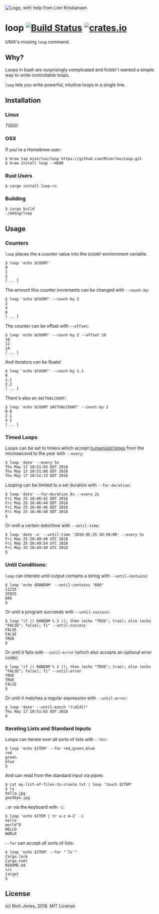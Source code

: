 ![Logo, with help from Linn Kristiansen](https://i.imgur.com/TQp8nu3.png)

# loop [![Build Status](https://travis-ci.org/Miserlou/Loop.svg)](https://travis-ci.org/Miserlou/Loop) [![crates.io](https://img.shields.io/crates/v/loop-rs.svg)](https://crates.io/crates/loop-rs)

UNIX's missing `loop` command. 

## Why?

Loops in bash are surprisingly complicated and fickle! I wanted a simple way to write controllable loops.

`loop` lets you write powerful, intuitive loops in a single line.

## Installation

### Linux

_TODO_

### OSX

If you're a Homebrew user:

    $ brew tap miserlou/loop https://github.com/Miserlou/Loop.git
    $ brew install loop --HEAD

### Rust Users

    $ cargo install loop-rs

### Building

    $ cargo build
    ./debug/loop

## Usage

### Counters

`loop` places the a counter value into the `$COUNT` enviornment variable.

    $ loop 'echo $COUNT'
    0
    1
    2
    [ .. ]

The amount this counter increments can be changed with `--count-by`:

    $ loop 'echo $COUNT' --count-by 2
    2
    4
    6
    [ .. ]

The counter can be offset with `--offset`:

    $ loop 'echo $COUNT' --count-by 2 --offset 10
    10
    12
    14
    [ .. ]

And iterators can be floats!

    $ loop 'echo $COUNT' --count-by 1.1
    0
    1.1
    2.2
    [ .. ]

There's also an `$ACTUALCOUNT`:

    $ loop 'echo $COUNT $ACTUALCOUNT' --count-by 2
    0 0
    2 1
    4 2
    [ .. ]

### Timed Loops

Loops can be set to timers which accept [humanized times](https://github.com/tailhook/humantime) from the microsecond to the year with `--every`:

    $ loop 'date' --every 5s
    Thu May 17 10:51:03 EDT 2018
    Thu May 17 10:51:08 EDT 2018
    Thu May 17 10:51:13 EDT 2018

Looping can be limited to a set duration with `--for-duration`:

    $ loop 'date' --for-duration 8s --every 2s
    Fri May 25 16:46:42 EDT 2018
    Fri May 25 16:46:44 EDT 2018
    Fri May 25 16:46:46 EDT 2018
    Fri May 25 16:46:48 EDT 2018
    $

Or until a certain date/time with `--until-time`:

    $ loop 'date -u' --until-time '2018-05-25 20:50:00' --every 5s
    Fri May 25 20:49:49 UTC 2018
    Fri May 25 20:49:54 UTC 2018
    Fri May 25 20:49:59 UTC 2018
    $

### Until Conditions:

`loop` can interate until output contains a string with `--until-contains`:

    $ loop 'echo $RANDOM' --until-contains "666"
    11235
    35925
    666
    $ 

Or until a program succeeds with `--until-success`:

    $ loop "if (( RANDOM % 2 )); then (echo "TRUE"; true); else (echo "FALSE"; false); fi" --until-success
    FALSE
    FALSE
    TRUE
    $

Or until it fails with `--until-error` (which also accepts an optional error code):

    $ loop "if (( RANDOM % 2 )); then (echo "TRUE"; true); else (echo "FALSE"; false); fi" --until-error
    TRUE
    TRUE
    FALSE
    $

Or until it matches a regular expression with `--until-error`:

    $ loop 'date' --until-match "(\d{4})"
    Thu May 17 10:51:03 EDT 2018
    $ 

### Iterating Lists and Standard Inputs

Loops can iterate over all sorts of lists with `--for`:

    $ loop 'echo $ITEM' --for red,green,blue
    red
    green
    blue
    $ 

And can read from the standard input via pipes:

    $ cat my-list-of-files-to-create.txt | loop 'touch $ITEM'
    $ ls
    hello.jpg 
    goodbye.jpg

..or via the keyboard with `-i`:

    $ loop 'echo $ITEM | tr a-z A-Z' -i
    hello
    world^D
    HELLO
    WORLD

`--for` can accept all sorts of lists:

    $ loop 'echo $ITEM' --for "`ls`"
    Cargo.lock
    Cargo.toml
    README.md
    src
    target
    $

## License
(c) Rich Jones, 2018. MIT License.

